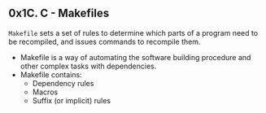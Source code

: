 ## 0x1C. C - Makefiles

`Makefile` sets a set of rules to determine which parts of a program need to be recompiled, and issues commands to recompile them.

- Makefile is a way of automating the software building procedure and other complex tasks with dependencies.
- Makefile contains:
  - Dependency rules
  - Macros
  - Suffix (or implicit) rules
